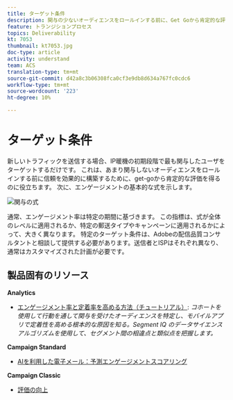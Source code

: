 ```yaml
---
title: ターゲット条件
description: 関与の少ないオーディエンスをロールインする前に、Get Goから肯定的な評価を確立して、信頼を効果的に構築する方法を説明します。
feature: トランジションプロセス
topics: Deliverability
kt: 7053
thumbnail: kt7053.jpg
doc-type: article
activity: understand
team: ACS
translation-type: tm+mt
source-git-commit: d42a8c3b06308fca0cf3e9db8d634a767fc0cdc6
workflow-type: tm+mt
source-wordcount: '223'
ht-degree: 10%

---
```



# ターゲット条件

新しいトラフィックを送信する場合、IP暖機の初期段階で最も関与したユーザをターゲットするだけです。 これは、あまり関与しないオーディエンスをロールインする前に信頼を効果的に構築するために、get-goから肯定的な評価を得るのに役立ちます。 次に、エンゲージメントの基本的な式を示します。

![関与の式](../assets/formula-for-enagement.png)

通常、エンゲージメント率は特定の期間に基づきます。 この指標は、式が全体のレベルに適用されるか、特定の郵送タイプやキャンペーンに適用されるかによって、大きく異なります。 特定のターゲット条件は、Adobeの配信品質コンサルタントと相談して提供する必要があります。送信者とISPはそれぞれ異なり、通常はカスタマイズされた計画が必要です。

## 製品固有のリソース

**Analytics**

* [エンゲージメント率と定着率を高める方法（チュートリアル）](https://experienceleague.adobe.com/docs/analytics-learn/tutorials/mobile-app-analytics/measuring-mobile-analytics/how-to-increase-engagement-and-retention-rates.html?lang=en#mobile-app-analytics): *コホートを使用して行動を通して関与を受けたオーディエンスを特定し、モバイルアプリで定着性を高める根本的な原因を知る。Segment IQ のデータサイエンスアルゴリズムを使用して、セグメント間の相違点と類似点を把握します。*

**Campaign Standard**

* [AIを利用した電子メール：予測エンゲージメントスコアリング](https://experienceleague.adobe.com/docs/campaign-standard/using/testing-and-sending/preparing-and-testing-messages/predictive.html?lang=en#predictive-scoring)

**Campaign Classic**

* [評価の向上](https://experienceleague.adobe.com/docs/campaign-classic/using/sending-messages/deliverability-management/improve-reputation.html)

